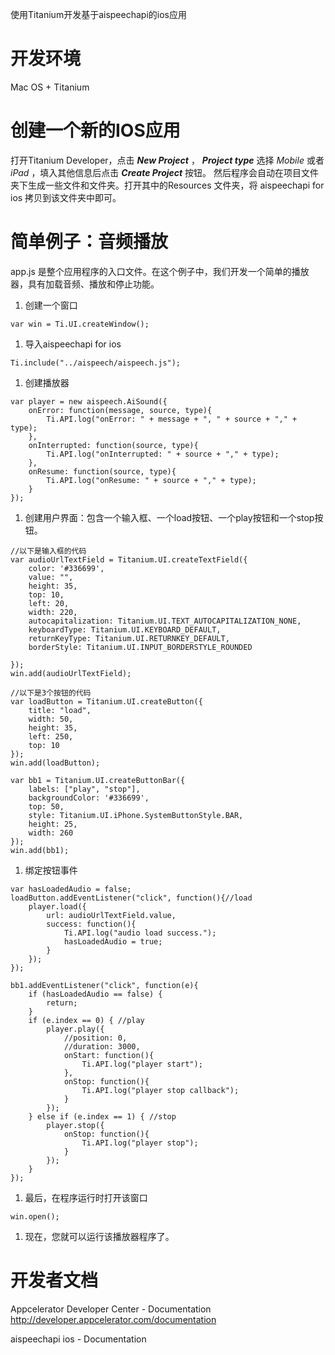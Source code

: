 使用Titanium开发基于aispeechapi的ios应用

# 开发环境 #
Mac OS + Titanium

# 创建一个新的IOS应用 #
打开Titanium Developer，点击 **_New Project_** ， **_Project type_** 选择 _Mobile_ 或者 _iPad_ ，填入其他信息后点击 **_Create Project_** 按钮。
然后程序会自动在项目文件夹下生成一些文件和文件夹。打开其中的Resources 文件夹，将 aispeechapi for ios 拷贝到该文件夹中即可。

# 简单例子：音频播放 #
app.js 是整个应用程序的入口文件。在这个例子中，我们开发一个简单的播放器，具有加载音频、播放和停止功能。
  1. 创建一个窗口
```
var win = Ti.UI.createWindow();
```
  1. 导入aispeechapi for ios
```
Ti.include("../aispeech/aispeech.js");
```
  1. 创建播放器
```
var player = new aispeech.AiSound({
    onError: function(message, source, type){
        Ti.API.log("onError: " + message + ", " + source + "," + type);
    },
    onInterrupted: function(source, type){
        Ti.API.log("onInterrupted: " + source + "," + type);
    },
    onResume: function(source, type){
        Ti.API.log("onResume: " + source + "," + type);
    }
});
```
  1. 创建用户界面：包含一个输入框、一个load按钮、一个play按钮和一个stop按钮。
```
//以下是输入框的代码
var audioUrlTextField = Titanium.UI.createTextField({
    color: '#336699',
    value: "",
    height: 35,
    top: 10,
    left: 20,
    width: 220,
    autocapitalization: Titanium.UI.TEXT_AUTOCAPITALIZATION_NONE,
    keyboardType: Titanium.UI.KEYBOARD_DEFAULT,
    returnKeyType: Titanium.UI.RETURNKEY_DEFAULT,
    borderStyle: Titanium.UI.INPUT_BORDERSTYLE_ROUNDED

});
win.add(audioUrlTextField);

//以下是3个按钮的代码
var loadButton = Titanium.UI.createButton({
    title: "load",
    width: 50,
    height: 35,
    left: 250,
    top: 10
});
win.add(loadButton);

var bb1 = Titanium.UI.createButtonBar({
    labels: ["play", "stop"],
    backgroundColor: '#336699',
    top: 50,
    style: Titanium.UI.iPhone.SystemButtonStyle.BAR,
    height: 25,
    width: 260
});
win.add(bb1);
```
  1. 绑定按钮事件
```
var hasLoadedAudio = false;
loadButton.addEventListener("click", function(){//load
    player.load({
        url: audioUrlTextField.value,
        success: function(){
            Ti.API.log("audio load success.");
            hasLoadedAudio = true;
        }
    });
});

bb1.addEventListener("click", function(e){
    if (hasLoadedAudio == false) {
        return;
    }
    if (e.index == 0) { //play
        player.play({
            //position: 0,
            //duration: 3000,
            onStart: function(){
                Ti.API.log("player start");
            },
            onStop: function(){
                Ti.API.log("player stop callback");
            }
        });
    } else if (e.index == 1) { //stop
        player.stop({
            onStop: function(){
                Ti.API.log("player stop");
            }
        });
    }
});
```
  1. 最后，在程序运行时打开该窗口
```
win.open();
```
  1. 现在，您就可以运行该播放器程序了。


# 开发者文档 #
Appcelerator Developer Center - Documentation
http://developer.appcelerator.com/documentation

aispeechapi ios - Documentation